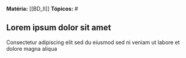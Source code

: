 **Matéria:** [[BD_II]]
**Tópicos:** #
## Lorem ipsum dolor sit amet
Consectetur adipiscing elit sed du eiusmod sed ni veniam ut labore et dolore magna aliqua

